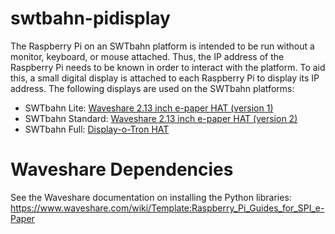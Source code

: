 # swtbahn-pidisplay
The Raspberry Pi on an SWTbahn platform is intended to be run without a monitor, keyboard, or mouse attached. Thus, the IP address of the Raspberry Pi needs to be known in order to interact with the platform. To aid this, a small digital display is attached to each Raspberry Pi to display its IP address. The following displays are used on the SWTbahn platforms:
*  SWTbahn Lite: [Waveshare 2.13 inch e-paper HAT (version 1)](https://www.waveshare.com/wiki/2.13inch_e-Paper_HAT)
*  SWTbahn Standard: [Waveshare 2.13 inch e-paper HAT (version 2)](https://www.waveshare.com/wiki/2.13inch_e-Paper_HAT)
*  SWTbahn Full: [Display-o-Tron HAT](https://github.com/pimoroni/displayotron)

# Waveshare Dependencies
See the Waveshare documentation on installing the Python libraries: https://www.waveshare.com/wiki/Template:Raspberry_Pi_Guides_for_SPI_e-Paper

